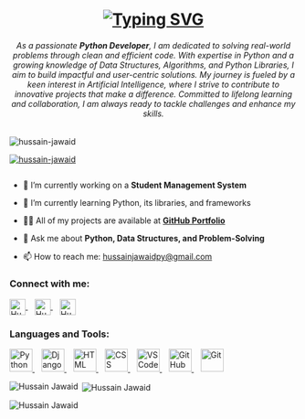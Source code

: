 <h1 align="center">
<a href="#"><img src="https://readme-typing-svg.demolab.com?font=Righteous&size=35&center=true&vCenter=true&width=500&height=70&duration=2000&pause=1000&lines=Hi+There+%F0%9F%91%8B;I'm+Hussain+Jawaid;Python+Developer" alt="Typing SVG" /></a>
</h1>
<h6 align="center">As a passionate <b>Python Developer</b>, I am dedicated to solving real-world problems through clean and efficient code. With expertise in Python and a growing knowledge of Data Structures, Algorithms, and Python Libraries, I aim to build impactful and user-centric solutions. My journey is fueled by a keen interest in Artificial Intelligence, where I strive to contribute to innovative projects that make a difference. Committed to lifelong learning and collaboration, I am always ready to tackle challenges and enhance my skills.</h6>
<p align="left"> <img src="https://komarev.com/ghpvc/?username=hussain-jawaid&label=Profile%20views&color=0e75b6&style=flat" alt="hussain-jawaid" /> </p>

<p align="left"> <a href="https://github.com/ryo-ma/github-profile-trophy"><img src="https://github-profile-trophy.vercel.app/?username=hussain-jawaid" alt="hussain-jawaid" /></a> </p>

<p align="left"> <a href="https://twitter.com/" target="blank"><img src="https://img.shields.io/twitter/follow/?logo=twitter&style=for-the-badge" alt="" /></a> </p>

- 🔭 I’m currently working on a <b>Student Management System</b>

- 🌱 I’m currently learning Python, its libraries, and frameworks

- 👨‍💻 All of my projects are available at <a href="https://github.com/hussain-jawaid" target="_blank"><b>GitHub Portfolio</b></a>

- 💬 Ask me about <b>Python, Data Structures, and Problem-Solving</b>

- 📫 How to reach me: hussainjawaidpy@gmail.com

<h3 align="left">Connect with me:</h3>
<p align="left">
  <a href="https://www.instagram.com/hussainjawaidpy/" target="blank">
    <img align="center" src="https://raw.githubusercontent.com/danielcranney/readme-generator/main/public/icons/socials/instagram.svg" alt="Hussain Jawaid Instagram" height="28" width="28" />
  </a>
  &nbsp;&nbsp; <!-- This will add space between the icons -->
  <a href="https://www.linkedin.com/in/hussain-j-14b3b4340/" target="blank">
    <img align="center" src="https://raw.githubusercontent.com/danielcranney/readme-generator/main/public/icons/socials/linkedin.svg" alt="Hussain Jawaid LinkedIn" height="28" width="28" />
  </a>
  &nbsp;&nbsp; <!-- This will add space between the icons -->
  <a href="https://twitter.com/Hussain_Jawaid" target="blank">
    <img align="center" src="https://raw.githubusercontent.com/danielcranney/readme-generator/main/public/icons/socials/twitter.svg" alt="Hussain Jawaid Twitter" height="28" width="28" />
  </a>
</p>

<h3 align="left">Languages and Tools:</h3>
<p align="left">  
  <a href="https://www.python.org/" target="_blank" rel="noreferrer"> 
    <img src="path/to/python-icon.png" alt="Python" width="40" height="40"/> 
  </a>&nbsp;&nbsp;
  <a href="https://www.djangoproject.com/" target="_blank" rel="noreferrer"> 
    <img src="path/to/django-icon.png" alt="Django" width="40" height="40"/> 
  </a>&nbsp;&nbsp;
  <a href="https://www.w3.org/html/" target="_blank" rel="noreferrer"> 
    <img src="path/to/html-icon.png" alt="HTML" width="40" height="40"/> 
  </a>&nbsp;&nbsp;
  <a href="https://www.w3schools.com/css/" target="_blank" rel="noreferrer"> 
    <img src="path/to/css-icon.png" alt="CSS" width="40" height="40"/> 
  </a>&nbsp;&nbsp;
  <a href="https://code.visualstudio.com/" target="_blank" rel="noreferrer"> 
    <img src="path/to/vscode-icon.png" alt="VS Code" width="40" height="40"/> 
  </a>&nbsp;&nbsp;
  <a href="https://github.com/" target="_blank" rel="noreferrer"> 
    <img src="path/to/github-icon.png" alt="GitHub" width="40" height="40"/>
  </a>&nbsp;&nbsp;
  <a href="https://git-scm.com/" target="_blank" rel="noreferrer"> 
    <img src="path/to/git-icon.png" alt="Git" width="40" height="40"/> 
  </a>
</p>

<p><img align="left" src="https://github-readme-stats.vercel.app/api/top-langs?username=hussain-jawaid&show_icons=true&locale=en&layout=compact" alt="Hussain Jawaid" /></p>

<p>&nbsp;<img align="center" src="https://github-readme-stats.vercel.app/api?username=hussain-jawaid&show_icons=true&locale=en" alt="Hussain Jawaid" /></p>

<p><img align="center" src="https://github-readme-streak-stats.herokuapp.com/?user=hussain-jawaid&" alt="Hussain Jawaid" /></p>
